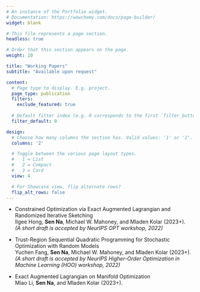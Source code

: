 ```yaml
---
# An instance of the Portfolio widget.
# Documentation: https://wowchemy.com/docs/page-builder/
widget: blank

# This file represents a page section.
headless: true

# Order that this section appears on the page.
weight: 10

title: "Working Papers"
subtitle: "Available upon request"

content:
  # Page type to display. E.g. project.
  page_type: publication
  filters:
    exclude_featured: true
  
  # Default filter index (e.g. 0 corresponds to the first `filter_button` instance below).
  filter_default: 0

design:
  # Choose how many columns the section has. Valid values: '1' or '2'.
  columns: '2'

  # Toggle between the various page layout types.
  #   1 = List
  #   2 = Compact
  #   3 = Card
  view: 4

  # For Showcase view, flip alternate rows?
  flip_alt_rows: false
---
```

* Constrained Optimization via Exact Augmented Lagrangian and Randomized Iterative Sketching<br>
Ilgee Hong, **Sen Na**, Michael W. Mahoney, and Mladen Kolar (2023+).<br>
*(A short draft is accepted by NeurIPS OPT workshop, 2022)*

* Trust-Region Sequential Quadratic Programming for Stochastic Optimization with Random Models<br>
Yuchen Fang, **Sen Na**, Michael W. Mahoney, and Mladen Kolar (2023+).<br>
*(A short draft is accepted by NeurIPS Higher-Order Optimization in Machine Learning (HOO) workshop, 2022)*

* Exact Augmented Lagrangian on Manifold Optimization<br>
Miao Li, **Sen Na**, and Mladen Kolar (2023+).<br>


